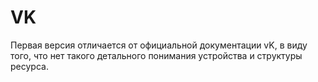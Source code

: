 # VK
Первая версия отличается от официальной документации vK, в виду того, что нет такого детального понимания устройства и структуры ресурса.
